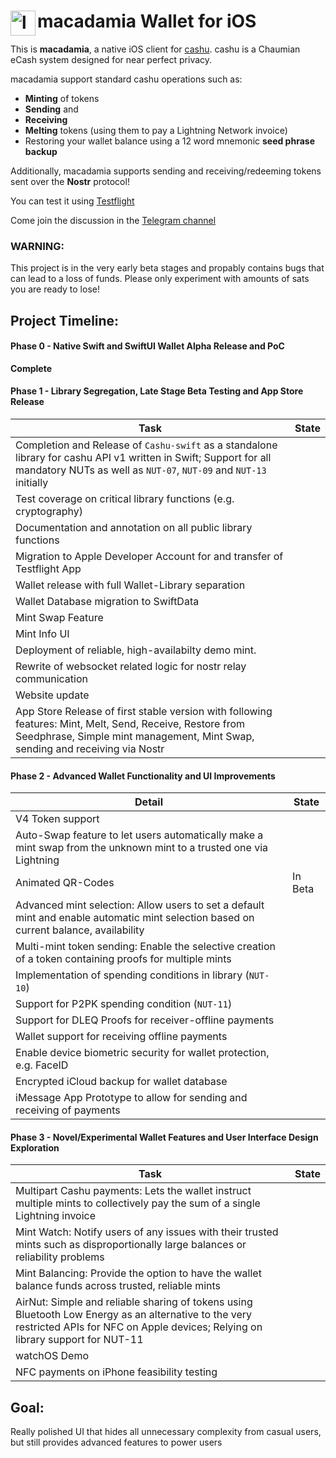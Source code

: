 # macadamia Wallet for iOS <img align="left" width="40" height="40" src="https://macadamia.cash/images/Artboard%201@1024x-8.png" alt="logo">


This is __macadamia__, a native iOS client for [cashu](https://github.com/cashubtc).
cashu is a Chaumian eCash system designed for near perfect privacy.

macadamia support standard cashu operations such as:
- __Minting__ of tokens
- __Sending__ and 
- __Receiving__
- __Melting__ tokens (using them to pay a Lightning Network invoice) 
- Restoring your wallet balance using a 12 word mnemonic __seed phrase backup__

Additionally, macadamia supports sending and receiving/redeeming tokens sent over the __Nostr__ protocol!

You can test it using [Testflight](https://testflight.apple.com/join/FteRYrAZ)

Come join the discussion in the [Telegram channel](https://t.me/macadamiawallet)

### WARNING: 
This project is in the very early beta stages and propably contains bugs that can lead to a loss of funds. Please only experiment with amounts of sats you are ready to lose!

## Project Timeline:

#### Phase 0 - Native Swift and SwiftUI Wallet Alpha Release and PoC
**Complete**

#### Phase 1 - Library Segregation, Late Stage Beta Testing and App Store Release

| Task                                                                                                                                                                                      | State |
| ----------------------------------------------------------------------------------------------------------------------------------------------------------------------------------------- | ----- |
| Completion and Release of `Cashu-swift` as a standalone library for cashu API v1 written in Swift; Support for all mandatory NUTs as well as `NUT-07`, `NUT-09` and `NUT-13` initially    |       |
| Test coverage on critical library functions (e.g. cryptography)                                                                                                                           |       |
| Documentation and annotation on all public library functions                                                                                                                              |       |
| Migration to Apple Developer Account for  and transfer of Testflight App                                                                                                                  |       |
| Wallet release with full Wallet-Library separation                                                                                                                                        |       |
| Wallet Database migration to SwiftData                                                                                                                                                    |       |
| Mint Swap Feature                                                                                                                                                                         |       |
| Mint Info UI                                                                                                                                                                              |       |
| Deployment of reliable, high-availabilty demo mint.                                                                                                                                       |       |
| Rewrite of websocket related logic for nostr relay communication                                                                                                                          |       |
| Website update                                                                                                                                                                            |       |
| App Store Release of first stable version with following features: Mint, Melt, Send, Receive, Restore from Seedphrase, Simple mint management, Mint Swap, sending and receiving via Nostr |       |
#### Phase 2 - Advanced Wallet Functionality and UI Improvements

| Detail                                                                                                                                | State   |
| ------------------------------------------------------------------------------------------------------------------------------------- | ------- |
| V4 Token support                                                                                                                      |         |
| Auto-Swap feature to let users automatically make a mint swap from the unknown mint to a trusted one via Lightning                    |         |
| Animated QR-Codes                                                                                                                     | In Beta |
| Advanced mint selection: Allow users to set a default mint and enable automatic mint selection based on current balance, availability |         |
| Multi-mint token sending: Enable the selective creation of a token containing proofs for multiple mints                               |         |
| Implementation of spending conditions in library (`NUT-10`)                                                                           |         |
| Support for P2PK spending condition (`NUT-11`)                                                                                        |         |
| Support for DLEQ Proofs for receiver-offline payments                                                                                 |         |
| Wallet support for receiving offline payments                                                                                         |         |
| Enable device biometric security for wallet protection, e.g. FaceID                                                                   |         |
| Encrypted iCloud backup for wallet database                                                                                           |         |
| iMessage App Prototype to allow for sending and receiving of payments                                                                 |         |

#### Phase 3 - Novel/Experimental Wallet Features and User Interface Design Exploration

| Task                                                                                                                                                                                   | State |
| -------------------------------------------------------------------------------------------------------------------------------------------------------------------------------------- | ----- |
| Multipart Cashu payments: Lets the wallet instruct multiple mints to collectively pay the sum of a single Lightning invoice                                                            |       |
| Mint Watch: Notify users of any issues with their trusted mints such as disproportionally large balances or reliability problems                                                       |       |
| Mint Balancing: Provide the option to have the wallet balance funds across trusted, reliable mints                                                                                     |       |
| AirNut: Simple and reliable sharing of tokens using Bluetooth Low Energy as an alternative to the very restricted APIs for NFC on Apple devices; Relying on library support for NUT-11 |       |
| watchOS Demo                                                                                                                                                                           |       |
| NFC payments on iPhone feasibility testing                                                                                                                                             |       |


## Goal:
Really polished UI that hides all unnecessary complexity from casual users, but still provides advanced features to power users
